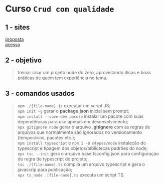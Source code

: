 # Curso `Crud com qualidade`

## 1 - sites
[proposta](https://crudcomqualidade.io/)  
[acesso](https://crudcomqualidade.club.hotmart.com/)  

## 2 - objetivo
> treinar criar um projeto node do zero, aproveitando dicas e boas práticas de quem tem experiência no tema.

## 3 - comandos usados
> `npm ./[file-name].js` executar um script JS;  
> `npm init -y` gerar o **package.json** inicial sem prompt;  
> `npm install --save-dev pacote` instalar um pacote com suas dependências para uso apenas em desenvolvimento;  
> `npx gitignore node` gerar o arquivo **.gitignore** com as regras de arquivos que normalmente são ignorados no versionamento (temporários, pacotes etc.);  
> `npm install typescript` e `npm i -D @types/node` instalação do typescript e tipagem dos objetos/bibliotecas padrões do node;  
> `npx tsc --init` gera o arquivo base tsconfig.json para configuração de regra de typescript do projeto;  
> `tsc ./[file-name].ts` compila um arquivo typescript e gera o javascrip para publicação;  
> `npx ts_node .[file-name].ts` executa um script TS.
